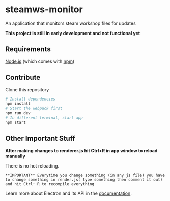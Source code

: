 # steamws-monitor
An application that monitors steam workshop files for updates

**This project is still in early development and not functional yet**

## Requirements
[Node.js](https://nodejs.org/en/download/) (which comes with [npm](http://npmjs.com))

## Contribute
Clone this repository

```bash
# Install dependencies
npm install
# Start the webpack first
npm run dev
# In different terminal, start app
npm start
```

## Other Important Stuff
**After making changes to renderer.js hit Ctrl+R in app window to reload manually**

There is no hot reloading.

`**IMPORTANT** Everytime you change something (in any js file) you have to change something in render.js( type something then comment it out) and hit Ctrl+ R to recompile everything `

Learn more about Electron and its API in the [documentation](http://electron.atom.io/docs/latest).

